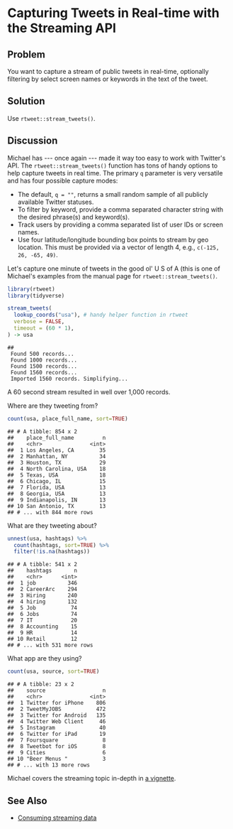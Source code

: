 # Capturing Tweets in Real-time with the Streaming API

## Problem

You want to capture a stream of public tweets in real-time, optionally filtering by select screen names or keywords in the text of the tweet.

## Solution

Use `rtweet::stream_tweets()`.

## Discussion

Michael has --- once again --- made it way too easy to work with Twitter's API. The `rtweet::stream_tweets()` function has tons of handy options to help capture tweets in real time. The primary `q` parameter is very versatile and has four possible capture modes:

- The default, `q = ""`, returns a small random sample of all publicly available Twitter statuses.
- To filter by keyword, provide a comma separated character string with the desired phrase(s) and keyword(s).
- Track users by providing a comma separated list of user IDs or screen names.
- Use four latitude/longitude bounding box points to stream by geo location. This must be provided via a vector of length 4, e.g., `c(-125, 26, -65, 49)`.

Let's capture one minute of tweets in the good ol' U S of A (this is one of Michael's examples from the manual page for `rtweet::stream_tweets()`.


```r
library(rtweet)
library(tidyverse)
```

```r
stream_tweets(
  lookup_coords("usa"), # handy helper function in rtweet
  verbose = FALSE,
  timeout = (60 * 1),
) -> usa
```

```
##  Found 500 records... Found 1000 records... Found 1500 records... Found 1560 records... Imported 1560 records. Simplifying...
```

A 60 second stream resulted in well over 1,000 records. 

Where are they tweeting from?


```r
count(usa, place_full_name, sort=TRUE)
```

```
## # A tibble: 854 x 2
##    place_full_name         n
##    <chr>               <int>
##  1 Los Angeles, CA        35
##  2 Manhattan, NY          34
##  3 Houston, TX            29
##  4 North Carolina, USA    18
##  5 Texas, USA             18
##  6 Chicago, IL            15
##  7 Florida, USA           13
##  8 Georgia, USA           13
##  9 Indianapolis, IN       13
## 10 San Antonio, TX        13
## # ... with 844 more rows
```

What are they tweeting about?


```r
unnest(usa, hashtags) %>% 
  count(hashtags, sort=TRUE) %>% 
  filter(!is.na(hashtags))
```

```
## # A tibble: 541 x 2
##    hashtags       n
##    <chr>      <int>
##  1 job          346
##  2 CareerArc    294
##  3 Hiring       240
##  4 hiring       132
##  5 Job           74
##  6 Jobs          74
##  7 IT            20
##  8 Accounting    15
##  9 HR            14
## 10 Retail        12
## # ... with 531 more rows
```

What app are they using?


```r
count(usa, source, sort=TRUE)
```

```
## # A tibble: 23 x 2
##    source                  n
##    <chr>               <int>
##  1 Twitter for iPhone    806
##  2 TweetMyJOBS           472
##  3 Twitter for Android   135
##  4 Twitter Web Client     46
##  5 Instagram              40
##  6 Twitter for iPad       19
##  7 Foursquare              8
##  8 Tweetbot for iΟS        8
##  9 Cities                  6
## 10 "Beer Menus "           3
## # ... with 13 more rows
```

Michael covers the streaming topic in-depth in [a vignette](http://rtweet.info/articles/stream.html).

## See Also

- [Consuming streaming data](https://developer.twitter.com/en/docs/tutorials/consuming-streaming-data)
